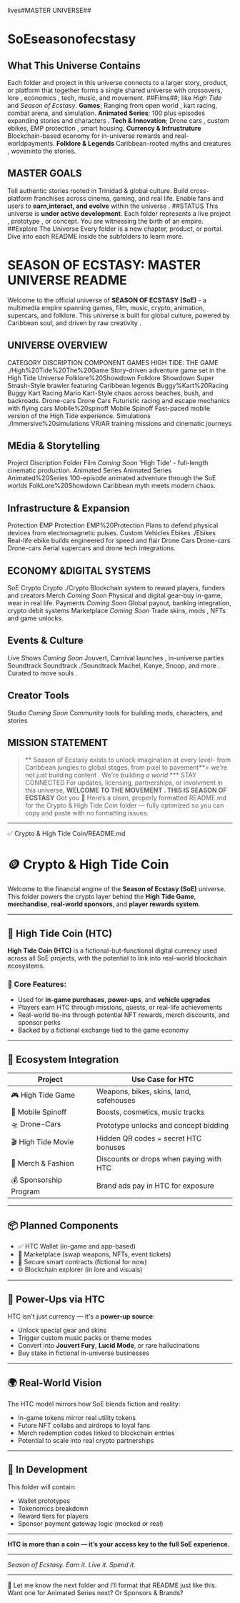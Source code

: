 lives#MASTER UNIVERSE##
# SoEseasonofecstasy
## What This Universe Contains
Each folder and project in this universe connects to a larger story, product, or platform that together forms a single shared universe with crossovers, lore , economics , tech, music, and movement.
##Films##; like *High Tide* and *Season of Ecstasy*.
**Games**; Ranging from open world , kart racing, combat arena, and simulation.
**Animated Series**; 100 plus episodes expanding stories and characters .
**Tech & Innovation**; Drone cars , custom ebikes, EMP protection , smart housing.
**Currency & Infrustruture**
Blockchain-based economy for in-universe rewards and real-worldpayments.
**Folklore & Legends**
Caribbean-rooted myths and creatures , woveninto the stories.
## MASTER GOALS
Tell authentic stories rooted in Trinidad & global culture.
Build cross-platform franchises across cinema, gaming, and real life.
Enable fans and users to **earn,interact, and evolve** within the universe .
##STATUS
This universe is **under active development**. Each folder represents a live project , prototype , or concept.
You are witnessing the birth of an empire.
##Explore The Universe
Every folder is a new chapter, product, or portal. Dive into each README inside the subfolders to learn more.
# SEASON OF ECSTASY: MASTER UNIVERSE README
Welcome to the official universe of **SEASON OF ECSTASY (SoE)** - a multimedia empire spanning games, film, music, crypto, animation, supercars, and folklore. This universe is built for global culture, powered by Caribbean soul, and driven by raw creativity .
## UNIVERSE OVERVIEW
CATEGORY DISCRIPTION                  COMPONENT
GAMES                                 HIGH TIDE: THE GAME
./High%20Tide%20The%20Game           Story-driven adventure game set in the High Tide Universe
Folklore%20Showdown                  Folklore Showdown Super Smash-Style brawler featuring Caribbean legends
Buggy%Kart%20Racing                  Buggy Kart Racing Mario Kart-Style chaos across beaches, bush, and backroads.
Drone-cars                           Drone Cars Futuristic racing and escape mechanics with flying cars
Mobile%20spinoff                     Mobile Spinoff Fast-paced mobile version of the High Tide experience.
Simulations                          ./Immersive%20simulations VR/AR training missions and cinematic journeys
## MEdia & Storytelling
Project Discription                  Folder
Film                                 *Coming Soon*
'High Tide' - full-length cinematic production.
Animated Series                      Animated Series
Animated%20Series                    100-episode animated adventure through the SoE worlds
FolkLore%20Showdown                  Caribbean myth meets modern chaos.
## Infrastructure & Expansion
Protection                           EMP Protection
EMP%20Protection                     Plans to defend physical devices from electromagnetic pulses.
Custom Vehicles                      Ebikes ./Ebikes  
Real-life ebike builds engineered for speed and flair
Drone Cars                           Drone-cars
Drone-cars                           Aerial supercars and drone tech integrations.
## ECONOMY &DIGITAL SYSTEMS
SoE Crypto                           Crypto  ./Crypto
Blockchain system to reward players, funders and creators
Merch                                *Coming Soon*
Physical and digital gear-buy in-game, wear in real life.
Payments                             *Coming Soon*
Global payout, banking integration, crypto debit systems
Marketplace                          *Coming Soon*
Trade skins, mods , NFTs and game unlocks.
## Events & Culture
Live Shows                          *Coming Soon*
Jouvert, Carnival launches , in-universe parties
Soundtrack                           Soundtrack  ./Soundtrack        Machel, Kanye, Snoop, and more .  Curated to move souls .
## Creator Tools
Studio                               *Coming Soon*
Community tools for building mods, characters, and stories
## MISSION STATEMENT
>** Season of Ecstasy exists to unlock imagination at every level- from Caribbean jungles to global stages, from pixel to pavement**>
> we're not just building content . We're building *a world*
*** STAY CONNECTED
For updates, licensing, partnerships, or involvment in this universe,
**WELCOME TO THE MOVEMENT . THIS IS SEASON OF ECSTASY**
Got you 💯 Here’s a clean, properly formatted README.md for the Crypto & High Tide Coin folder — fully optimized so you can copy and paste with no formatting issues.


---

✅ Crypto & High Tide Coin/README.md

# 🪙 Crypto & High Tide Coin

Welcome to the financial engine of the **Season of Ecstasy (SoE)** universe.  
This folder powers the crypto layer behind the **High Tide Game**, **merchandise**, **real-world sponsors**, and **player rewards system**.

---

## 💠 High Tide Coin (HTC)

**High Tide Coin (HTC)** is a fictional-but-functional digital currency used across all SoE projects, with the potential to link into real-world blockchain ecosystems.

### 🔑 Core Features:
- Used for **in-game purchases**, **power-ups**, and **vehicle upgrades**
- Players earn HTC through missions, quests, or real-life achievements
- Real-world tie-ins through potential NFT rewards, merch discounts, and sponsor perks
- Backed by a fictional exchange tied to the game economy

---

## 🔁 Ecosystem Integration

| Project                | Use Case for HTC                          |
|------------------------|-------------------------------------------|
| 🎮 High Tide Game      | Weapons, bikes, skins, land, safehouses   |
| 📲 Mobile Spinoff      | Boosts, cosmetics, music tracks           |
| 🛸 Drone-Cars          | Prototype unlocks and concept bidding     |
| 🎬 High Tide Movie     | Hidden QR codes = secret HTC bonuses      |
| 🧢 Merch & Fashion     | Discounts or drops when paying with HTC   |
| 💰 Sponsorship Program | Brand ads pay in HTC for exposure         |

---

## 📦 Planned Components

- ✅ HTC Wallet (in-game and app-based)
- 🔄 Marketplace (swap weapons, NFTs, event tickets)
- 🔐 Secure smart contracts (fictional for now)
- 🌐 Blockchain explorer (in lore and visuals)

---

## 🧠 Power-Ups via HTC

HTC isn't just currency — it's a **power-up source**:
- Unlock special gear and skins
- Trigger custom music packs or theme modes
- Convert into **Jouvert Fury**, **Lucid Mode**, or rare hallucinations
- Buy stake in fictional in-universe businesses

---

## 🌍 Real-World Vision

The HTC model mirrors how SoE blends fiction and reality:
- In-game tokens mirror real utility tokens
- Future NFT collabs and airdrops to loyal fans
- Merch redemption codes linked to blockchain entries
- Potential to scale into real crypto partnerships

---

## 🚧 In Development

This folder will contain:
- Wallet prototypes
- Tokenomics breakdown
- Reward tiers for players
- Sponsor payment gateway logic (mocked or real)

---

**HTC is more than a coin — it’s your access key to the full SoE experience.**

---

*Season of Ecstasy. Earn it. Live it. Spend it.*


---

📌 Let me know the next folder and I’ll format that README just like this.
Want one for Animated Series next? Or Sponsors & Brands?

